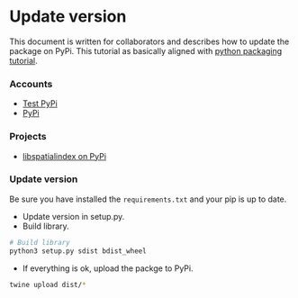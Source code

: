 # Update version

This document is written for collaborators and describes how to update the package on PyPi.
This tutorial as basically aligned with [python packaging tutorial](https://packaging.python.org/tutorials/packaging-projects/).


### Accounts

- [Test PyPi](https://test.pypi.org/user/apgsga/)
- [PyPi](https://pypi.org/user/apgsga/)

### Projects
- [libspatialindex on PyPi](https://pypi.org/project/libspatialindex/)


### Update version

Be sure you have installed the `requirements.txt` and your pip is up to date.

- Update version in setup.py.
- Build library.
```bash
# Build library
python3 setup.py sdist bdist_wheel
```

- If everything is ok, upload the packge to PyPi.
```bash
twine upload dist/*
```
